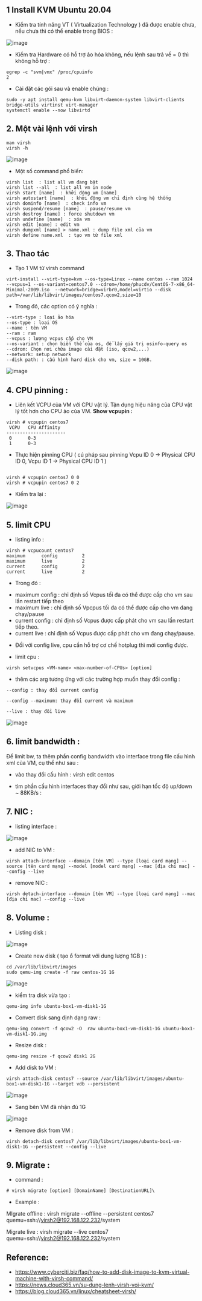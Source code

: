 ## 1 Install KVM Ubuntu 20.04

- Kiểm tra tính năng VT ( Virtualization Technology ) đã được enable chưa, nếu chưa thì có thể enable trong BIOS :


![image](https://user-images.githubusercontent.com/83824403/178930721-0e96f007-351f-4af0-bf7f-fea08f238dbe.png)




- Kiểm tra Hardware có hỗ trợ ảo hóa không, nếu lệnh sau trả về = 0 thì không hỗ trợ :

```
egrep -c "svm|vmx" /proc/cpuinfo
2

```

- Cài đặt các gói sau và enable chúng :

```
sudo -y apt install qemu-kvm libvirt-daemon-system libvirt-clients bridge-utils virtinst virt-manager
systemctl enable --now libvirtd
```

## 2. Một vài lệnh với virsh


```
man virsh
virsh -h
```

![image](https://user-images.githubusercontent.com/83824403/178931582-eeaf2952-b568-4735-9c1b-b36d3861a157.png)



- Một số command phổ biến:

```
virsh list  : list all vm đang bật
virsh list --all  : list all vm in node
virsh start [name]  : khởi động vm [name]
virsh autostart [name]  : khởi động vm chỉ định cùng hệ thống
virsh dominfo [name]  : check info vm
virsh suspend/resume [name]  : pause/resume vm
virsh destroy [name] : force shutdown vm
virsh undefine [name]  : xóa vm
virsh edit [name] : edit vm
virsh dumpxml [name] > name.xml : dump file xml của vm
virsh define name.xml  : tạo vm từ file xml
```



## 3. Thao tác

- Tạo 1 VM từ virsh command

```
virt-install --virt-type=kvm --os-type=Linux --name centos --ram 1024 --vcpus=1 --os-variant=centos7.0 --cdrom=/home/phucdv/CentOS-7-x86_64-Minimal-2009.iso  --network=bridge=virbr0,model=virtio --disk path=/var/lib/libvirt/images/centos7.qcow2,size=10
```

- Trong đó, các option có ý nghĩa :

```
--virt-type : loại ảo hóa
--os-type : loại OS
--name : tên VM
--ram : ram
--vcpus : lượng vcpus cấp cho VM
--os-variant : chọn biến thế của os, để lấy giá trị osinfo-query os
--cdrom: Chọn nơi chứa image cài đặt (iso, qcow2,...)
--network: setup network
--disk path: : cấu hình hard disk cho vm, size = 10GB.
```


![image](https://user-images.githubusercontent.com/83824403/178938540-43c077f5-aa0d-40e9-a36e-7e7d1168db1f.png)




## 4. CPU pinning :

- Liên kết VCPU của VM với CPU vật lý. Tận dụng hiệu năng của CPU vật lý tốt hơn cho CPU ảo của VM.
**Show vcpupin :**

```
virsh # vcpupin centos7 
 VCPU   CPU Affinity
----------------------
 0      0-3
 1      0-3

```

- Thực hiện pinning CPU ( cú pháp sau pinning Vcpu ID 0 -> Physical CPU ID 0, Vcpu ID 1 -> Physical CPU ID 1 )
```

virsh # vcpupin centos7 0 0
virsh # vcpupin centos7 0 2
```


- Kiểm tra lại :

![image](https://user-images.githubusercontent.com/83824403/178945801-6b1ba31f-5a62-4873-a2d9-a6bdee2dd9ba.png)



## 5. limit CPU

- listing info :

```
virsh # vcpucount centos7 
maximum      config         2
maximum      live           2
current      config         2
current      live           2
```


- Trong đó :

+ maximum config : chỉ định số Vcpus tối đa có thể được cấp cho vm sau lần restart tiếp theo
+ maximum live : chỉ định số Vpcpus tối đa có thể được cấp cho vm đang chạy/pause
+ current config : chỉ định số Vcpus được cấp phát cho vm sau lần restart tiếp theo.
+ current live : chỉ định số Vcpus được cấp phát cho vm đang chạy/pause.


- Đối với config live, cpu cần hỗ trợ cơ chế hotplug thì mới config được.

-  limit cpu :

```
virsh setvcpus <VM-name> <max-number-of-CPUs> [option]
```


- thêm các arg tương ứng với các trường hợp muốn thay đổi config :

```
--config : thay đổi current config

--config --maximum: thay đổi current và maximum

--live : thay đổi live
```

![image](https://user-images.githubusercontent.com/83824403/178946469-038f1756-8e1d-437e-bacc-5e70e1334d93.png)



## 6. limit bandwidth :

Để limit bw, ta thêm phần config bandwidth vào interface trong file cấu hình xml của VM, cụ thể như sau :

- vào thay đổi cấu hình : virsh edit centos

- tìm phần cấu hình interfaces thay đổi như sau, giới hạn tốc độ up/down ~ 88KB/s  :




  <interface type='bridge'>
      <bandwidth>
        <inbound average='88' peak='88' burst='88'/>
        <outbound average='88' peak='88' burst='88'/>
      </bandwidth>
      <mac address='52:54:00:dd:61:59'/>
      <source bridge='virbr0'/>
      <model type='virtio'/>
      <address type='pci' domain='0x0000' bus='0x01' slot='0x00' function='0x0'/>
  </interface>





## 7. NIC :

- listing interface :

![image](https://user-images.githubusercontent.com/83824403/178954155-61001289-946a-4a86-a289-67934120c9d3.png)


- add NIC to VM :

```
virsh attach-interface --domain [tên VM] --type [loại card mạng] --source [tên card mạng] --model [model card mạng] --mac [địa chỉ mac] --config --live
```


- remove NIC :

```
virsh detach-interface --domain [tên VM] --type [loại card mạng] --mac [địa chỉ mac] --config --live
```


## 8. Volume :

- Listing disk :

![image](https://user-images.githubusercontent.com/83824403/178956285-8bb0faa9-169f-4b91-9360-ca0bb9884398.png)


- Create new disk ( tạo ổ format  với dung lượng 1GB ) :

```
cd /var/lib/libvirt/images 
sudo qemu-img create -f raw centos-1G 1G
```

![image](https://user-images.githubusercontent.com/83824403/178957670-9d860213-a718-4ab1-b72b-1acbd7653588.png)



- kiểm tra disk vừa tạo :

```
qemu-img info ubuntu-box1-vm-disk1-1G
```



- Convert disk sang định dạng raw :

```
qemu-img convert -f qcow2 -O  raw ubuntu-box1-vm-disk1-1G ubuntu-box1-vm-disk1-1G.img

```

- Resize disk :

```
qemu-img resize -f qcow2 disk1 2G

```

- Add disk to VM :

```
virsh attach-disk centos7 --source /var/lib/libvirt/images/ubuntu-box1-vm-disk1-1G --target vdb --persistent
```

![image](https://user-images.githubusercontent.com/83824403/178957231-6eaa0d1b-9c48-40d1-82bc-10ed110234b8.png)



- Sang bên VM đã nhận đủ 1G

![image](https://user-images.githubusercontent.com/83824403/178957438-578e7c1c-a956-4542-ac44-431d4d8eb12b.png)


- Remove disk from VM :


```
virsh detach-disk centos7 /var/lib/libvirt/images/ubuntu-box1-vm-disk1-1G --persistent --config --live
```


## 9. Migrate :

- command :

```
# virsh migrate [option] [DomainName] [DestinationURL]\
```

- Example :

MIgrate offline : virsh migrate --offline --persistent centos7 quemu+ssh://virsh2@192.168.122.232/system

Migrate live : virsh migrate --live centos7 quemu+ssh://virsh2@192.168.122.232/system


## Reference: 
- https://www.cyberciti.biz/faq/how-to-add-disk-image-to-kvm-virtual-machine-with-virsh-command/
- https://news.cloud365.vn/su-dung-lenh-virsh-voi-kvm/
- https://blog.cloud365.vn/linux/cheatsheet-virsh/
